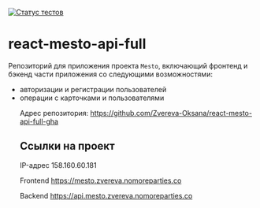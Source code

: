 [![Статус тестов](../../actions/workflows/tests.yml/badge.svg)](../../actions/workflows/tests.yml)

# react-mesto-api-full
Репозиторий для приложения проекта `Mesto`, включающий фронтенд и бэкенд части приложения со следующими возможностями: 
<ul>
<li>авторизации и регистрации пользователей</li>
<li>операции с карточками и пользователями</li>

Адрес репозитория: https://github.com/Zvereva-Oksana/react-mesto-api-full-gha

## Ссылки на проект

IP-адрес 158.160.60.181

Frontend https://mesto.zvereva.nomoreparties.co

Backend https://api.mesto.zvereva.nomoreparties.co

